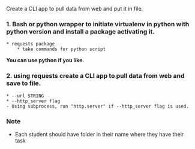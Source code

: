 Create a CLI app to pull data from web and put it in file.
### 1. Bash or python wrapper to initiate virtualenv in python with python version and install a package activating it.
	* requests package
        * take commands for python script
  **You can use python if you like.**

### 2. using requests create a CLI app to pull data from web and save to file.
	* --url STRING 
	* --http_server flag
    - Using subprocess, run "http.server" if --http_server flag is used.
        


### Note
  - Each student should have folder in their name where they have their task